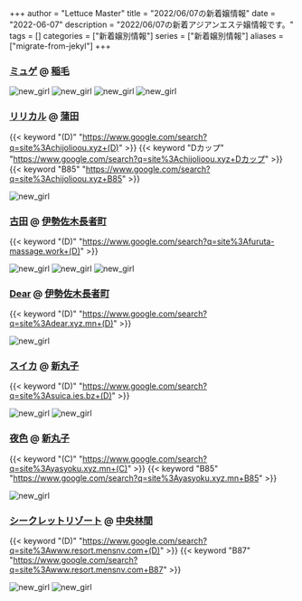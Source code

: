 +++
author = "Lettuce Master"
title = "2022/06/07の新着嬢情報"
date = "2022-06-07"
description = "2022/06/07の新着アジアンエステ嬢情報です。"
tags = []
categories = ["新着嬢別情報"]
series = ["新着嬢別情報"]
aliases = ["migrate-from-jekyl"]
+++
### [ミュゲ](http://rosabella.red/) @ [稲毛](/post/inage)


![new_girl](https://i.imgur.com/PVQAkBq.jpeg)
![new_girl](https://i.imgur.com/jZ2i3r0.jpeg)
![new_girl](https://i.imgur.com/HBrFnta.jpeg)
![new_girl](https://i.imgur.com/tOSRFjT.jpeg)
### [リリカル](http://chijolioou.xyz/) @ [蒲田](/post/kamata)
{{< keyword "(D)" "https://www.google.com/search?q=site%3Achijolioou.xyz+(D)" >}} {{< keyword "Dカップ" "https://www.google.com/search?q=site%3Achijolioou.xyz+Dカップ" >}} {{< keyword "B85" "https://www.google.com/search?q=site%3Achijolioou.xyz+B85" >}} 

![new_girl](https://i.imgur.com/RcppFOj.jpeg)
### [古田](http://furuta-massage.work/) @ [伊勢佐木長者町](/post/isesakityoja)
{{< keyword "(D)" "https://www.google.com/search?q=site%3Afuruta-massage.work+(D)" >}} 

![new_girl](https://i.imgur.com/6zwMo0V.jpeg)
![new_girl](https://i.imgur.com/x2IlGqW.jpeg)
![new_girl](https://i.imgur.com/uwytb6y.jpeg)
### [Dear](https://dear.xyz.mn/) @ [伊勢佐木長者町](/post/isesakityoja)
{{< keyword "(D)" "https://www.google.com/search?q=site%3Adear.xyz.mn+(D)" >}} 

![new_girl](https://dear.xyz.mn/photos/sites/33/2022/06/2022060612524114.jpeg_300X450.jpeg)
### [スイカ](https://suica.ies.bz/) @ [新丸子](/post/shinmaruko)
{{< keyword "(D)" "https://www.google.com/search?q=site%3Asuica.ies.bz+(D)" >}} 

![new_girl](https://suica.ies.bz/photos/sites/60/2022/06/2022060613225384.jpg_300X450.jpg)
![new_girl](https://suica.ies.bz/photos/sites/60/2022/06/2022060613225470.jpg_300X450.jpg)
### [夜色](https://yasyoku.xyz.mn/) @ [新丸子](/post/shinmaruko)
{{< keyword "(C)" "https://www.google.com/search?q=site%3Ayasyoku.xyz.mn+(C)" >}} {{< keyword "B85" "https://www.google.com/search?q=site%3Ayasyoku.xyz.mn+B85" >}} 

![new_girl](https://yasyoku.xyz.mn/photos/sites/40/2022/06/2022060613195896.jpg_305X404.jpg)
### [シークレットリゾート](http://www.resort.mensnv.com/) @ [中央林間](/post/chuorinkan)
{{< keyword "(D)" "https://www.google.com/search?q=site%3Awww.resort.mensnv.com+(D)" >}} {{< keyword "B87" "https://www.google.com/search?q=site%3Awww.resort.mensnv.com+B87" >}} 

![new_girl](https://i.imgur.com/VJxp74v.jpeg)
![new_girl](https://i.imgur.com/RQObIdj.jpeg)
